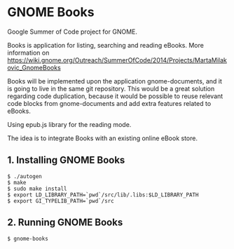 # GNOME Books

Google Summer of Code project for GNOME.

Books is application for listing, searching and reading eBooks.
More information on https://wiki.gnome.org/Outreach/SummerOfCode/2014/Projects/MartaMilakovic_GnomeBooks

Books will be implemented upon the application gnome-documents, and it is going to live in the same git repository. This would be a great solution regarding code duplication, because it would be possible to reuse relevant code blocks from gnome-documents and add extra features related to eBooks.

Using epub.js library for the reading mode.

The idea is to integrate Books with an existing online eBook store.

## 1. Installing GNOME Books

    $ ./autogen
    $ make
    $ sudo make install
    $ export LD_LIBRARY_PATH=`pwd`/src/lib/.libs:$LD_LIBRARY_PATH
    $ export GI_TYPELIB_PATH=`pwd`/src

## 2. Running GNOME Books

    $ gnome-books
